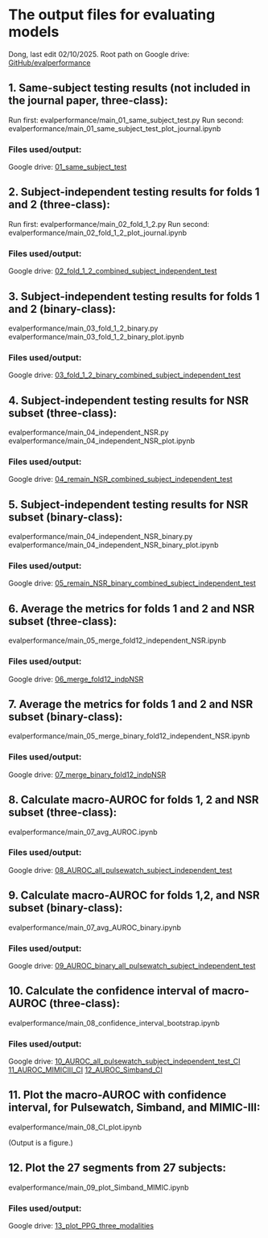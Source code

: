 # The output files for evaluating models
Dong, last edit 02/10/2025.
Root path on Google drive: [GitHub/evalperformance](https://drive.google.com/drive/folders/1ff_xm1AdSgNJ4lwQS21d49kEF128fSW8?usp=drive_link)


## 1. Same-subject testing results (not included in the journal paper, three-class):
Run first: evalperformance/main_01_same_subject_test.py
Run second: evalperformance/main_01_same_subject_test_plot_journal.ipynb

### Files used/output:
Google drive: [01_same_subject_test](https://drive.google.com/drive/folders/1pnRiF3lhzXRUe6wOy5_C1IgPU2S1gMAQ?usp=drive_link)

## 2. Subject-independent testing results for folds 1 and 2 (three-class):
Run first: evalperformance/main_02_fold_1_2.py
Run second: evalperformance/main_02_fold_1_2_plot_journal.ipynb

### Files used/output:
Google drive: [02_fold_1_2_combined_subject_independent_test](https://drive.google.com/drive/folders/1czrLwlT3vCciRl_QDj7Lo17EgcMnGPgK?usp=drive_link)

## 3. Subject-independent testing results for folds 1 and 2 (binary-class):
evalperformance/main_03_fold_1_2_binary.py
evalperformance/main_03_fold_1_2_binary_plot.ipynb

### Files used/output:
Google drive: [03_fold_1_2_binary_combined_subject_independent_test](https://drive.google.com/drive/folders/1kRvE-x4wyX7PdfoKdkCc1iGBosavIanZ?usp=drive_link)

## 4. Subject-independent testing results for NSR subset (three-class):
evalperformance/main_04_independent_NSR.py
evalperformance/main_04_independent_NSR_plot.ipynb

### Files used/output:
Google drive: [04_remain_NSR_combined_subject_independent_test](https://drive.google.com/drive/folders/1JMg6Y2ZZiT8Fej9SP9Y61MXcLwcQ8Iph?usp=drive_link)

## 5. Subject-independent testing results for NSR subset (binary-class):
evalperformance/main_04_independent_NSR_binary.py
evalperformance/main_04_independent_NSR_binary_plot.ipynb

### Files used/output:
Google drive: [05_remain_NSR_binary_combined_subject_independent_test](https://drive.google.com/drive/folders/1bIg2pHGdiLCFwjTtQAX9H-UuzSU1YASD?usp=drive_link)

## 6. Average the metrics for folds 1 and 2 and NSR subset (three-class):
evalperformance/main_05_merge_fold12_independent_NSR.ipynb

### Files used/output:
Google drive: [06_merge_fold12_indpNSR](https://drive.google.com/drive/folders/1Zf1Q7LtVD5g45LINOzzJXtOOGpUpgNjH?usp=drive_link)

## 7. Average the metrics for folds 1 and 2 and NSR subset (binary-class):
evalperformance/main_05_merge_binary_fold12_independent_NSR.ipynb

### Files used/output:
Google drive: [07_merge_binary_fold12_indpNSR](https://drive.google.com/drive/folders/1mDYbPAACpjtbgOyAEbB6qFfajMmyDbfg?usp=drive_link)

## 8. Calculate macro-AUROC for folds 1, 2 and NSR subset (three-class):
evalperformance/main_07_avg_AUROC.ipynb

### Files used/output:
Google drive: [08_AUROC_all_pulsewatch_subject_independent_test](https://drive.google.com/drive/folders/1uxkVWGkGffrO4yuAxvRhTf346157gYJ6?usp=drive_link)

## 9. Calculate macro-AUROC for folds 1,2, and NSR subset (binary-class):
evalperformance/main_07_avg_AUROC_binary.ipynb

### Files used/output:
Google drive: [09_AUROC_binary_all_pulsewatch_subject_independent_test](https://drive.google.com/drive/folders/1zULVD1Gqa4x7RvrQnMfc-CWdNguJPw8E?usp=drive_link)

## 10. Calculate the confidence interval of macro-AUROC (three-class):
evalperformance/main_08_confidence_interval_bootstrap.ipynb

### Files used/output:
Google drive: [10_AUROC_all_pulsewatch_subject_independent_test_CI](https://drive.google.com/drive/folders/1S2F5TYCvhzOJ7-8AvDVRW4OunB7EuOWR?usp=drive_link)
[11_AUROC_MIMICIII_CI](https://drive.google.com/drive/folders/1yF-RFbv0CpyQmruytI3oGTTXW6CvVjNW?usp=drive_link)
[12_AUROC_Simband_CI](https://drive.google.com/drive/folders/1mZiQTKc6v-iwvQ4bD21rWGZXkXnOMIhH?usp=drive_link)

## 11. Plot the macro-AUROC with confidence interval, for Pulsewatch, Simband, and MIMIC-III:
evalperformance/main_08_CI_plot.ipynb

(Output is a figure.)

## 12. Plot the 27 segments from 27 subjects:
evalperformance/main_09_plot_Simband_MIMIC.ipynb

### Files used/output:
Google drive: [13_plot_PPG_three_modalities](https://drive.google.com/drive/folders/18jP6X5BwX2oTF2PqGuYRq3EOewTY8vo-?usp=drive_link)